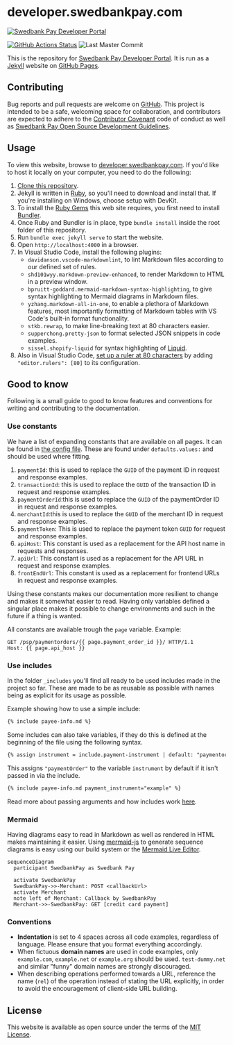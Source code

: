 # developer.swedbankpay.com

[![Swedbank Pay Developer Portal][opengraph-image]][dev-portal]

[![GitHub Actions Status][gh-actions-badge]][gh-actions]
![Last Master Commit][last-commit-badge]

This is the repository for [Swedbank Pay Developer Portal][swp-dp]. It is run as a
[Jekyll][jekyll] website on [GitHub Pages][gh-pages].

## Contributing

Bug reports and pull requests are welcome on [GitHub][github]. This project is
intended to be a safe, welcoming space for collaboration, and contributors
are expected to adhere to the [Contributor Covenant][ccov] code of conduct as
well as [Swedbank Pay Open Source Development Guidelines][dev-guidelines].

## Usage

To view this website, browse to [developer.swedbankpay.com][swp-dp]. If you'd
like to host it locally on your computer, you need to do the following:

1. [Clone this repository][cloning].
2. Jekyll is written in [Ruby][ruby], so you'll need to download and install
   that. If you're installing on Windows, choose setup with DevKit.
3. To install the [Ruby Gems][gems] this web site requires, you first need to
   install [Bundler][bundler].
4. Once Ruby and Bundler is in place, type `bundle install` inside the root
   folder of this repository.
5. Run `bundle exec jekyll serve` to start the website.
6. Open `http://localhost:4000` in a browser.
7. In Visual Studio Code, install the following plugins:
   * `davidanson.vscode-markdownlint`, to lint Markdown files according to our
     defined set of rules.
   * `shd101wyy.markdown-preview-enhanced`, to render Markdown to HTML in a
     preview window.
   * `bpruitt-goddard.mermaid-markdown-syntax-highlighting`, to give syntax
     highlighting to Mermaid diagrams in Markdown files.
   * `yzhang.markdown-all-in-one`, to enable a plethora of Markdown features,
     most importantly formatting of Markdown tables with VS Code's built-in
     format functionality.
   * `stkb.rewrap`, to make line-breaking text at 80 characters easier.
   * `supperchong.pretty-json` to format selected JSON snippets in code
     examples.
   * `sissel.shopify-liquid` for syntax highlighting of [Liquid][liquid].
8. Also in Visual Studio Code, [set up a ruler at 80 characters][vsc-ruler]
   by adding `"editor.rulers": [80]` to its configuration.

## Good to know

Following is a small guide to good to know features and conventions for writing
and contributing to the documentation.

### Use constants

We have a list of expanding constants that are available on all pages.
It can be found in [the config file][config-yml].
These are found under `defaults.values:` and should be used where fitting.

1. `paymentId`: this is used to replace the `GUID` of the payment ID in request
   and response examples.
2. `transactionId`: this is used to replace the `GUID` of the transaction ID in
   request and response examples.
3. `paymentOrderId`:this is used to replace the `GUID` of the paymentOrder ID in
   request and response examples.
4. `merchantId`:this is used to replace the `GUID` of the merchant ID in request
   and response examples.
5. `paymentToken`: This is used to replace the payment token `GUID` for request
   and response examples.
6. `apiHost`: This constant is used as a replacement for the API host name in requests and
   responses.
7. `apiUrl`: This constant is used as a replacement for the API URL in request and
   response examples.
8. `frontEndUrl`: This constant is used as a replacement for frontend URLs in request
   and response examples.

Using these constants makes our documentation more resilient to change and makes
it somewhat easier to read.
Having only variables defined a singular place makes it possible to change
environments and such in the future if a thing is wanted.

All constants are available trough the `page` variable.
Example:

```http
GET /psp/paymentorders/{{ page.payment_order_id }}/ HTTP/1.1
Host: {{ page.api_host }}
```

### Use includes

In the folder `_includes` you'll find all ready to be used includes made in the
project so far.
These are made to be as reusable as possible with names being as explicit for
its usage as possible.

Example showing how to use a simple include:

```markdown
{% include payee-info.md %}
```

Some includes can also take variables, if they do this is defined at the
beginning of the file using the following syntax.

```markdown
{% assign instrument = include.payment-instrument | default: "paymentorder" %}
```

This assigns `"paymentOrder"` to the variable `instrument` by default if it
isn't passed in via the include.

```markdown
{% include payee-info.md payment_instrument="example" %}
```

Read more about passing arguments and how includes work [here][liquid-includes].

### Mermaid

Having diagrams easy to read in Markdown as well as rendered in HTML makes
maintaining it easier.
Using [mermaid-js][mermaid-github] to generate sequence diagrams is easy using
our build system or the [Mermaid Live Editor][mermaid-live-editor].

```mermaid
sequenceDiagram
  participant SwedbankPay as Swedbank Pay

  activate SwedbankPay
  SwedbankPay->>-Merchant: POST <callbackUrl>
  activate Merchant
  note left of Merchant: Callback by SwedbankPay
  Merchant->>-SwedbankPay: GET [credit card payment]
```

### Conventions

* **Indentation** is set to 4 spaces across all code examples, regardless of
  language. Please ensure that you format everything accordingly.
* When fictuous **domain names** are used in code examples, only `example.com`,
  `example.net` or `example.org` should be used. `test-dummy.net` and similar
  "funny" domain names are strongly discouraged.
* When describing operations performed towards a URL, reference the name (`rel`)
  of the operation instead of stating the URL explicitly, in order to avoid the
  encouragement of client-side URL building.

## License

This website is available as open source under the terms of the
[MIT License][license].

[bundler]: https://bundler.io/
[ccov]: http://contributor-covenant.org
[cloning]: https://help.github.com/articles/cloning-a-repository/
[config-yml]: _config.yml
[dev-guidelines]: https://developer.swedbankpay.com/resources/development-guidelines
[opengraph-image]: https://repository-images.githubusercontent.com/210605116/56fb0c00-53e9-11ea-9c5f-7fb8685cce87
[dev-portal]: https://developer.swedbankpay.com/
[gems]: https://rubygems.org/
[gh-actions-badge]: https://github.com/SwedbankPay/developer.swedbankpay.com/workflows/jekyll-build/badge.svg
[gh-actions]: https://github.com/SwedbankPay/developer.swedbankpay.com/actions
[gh-pages]: https://pages.github.com/
[github]: https://github.com/SwedbankPay/developer.swedbankpay.com/
[jekyll]: https://jekyllrb.com/
[last-commit-badge]: https://img.shields.io/github/last-commit/SwedbankPay/developer.swedbankpay.com/master
[license]: https://opensource.org/licenses/MIT
[liquid-includes]: https://jekyllrb.com/docs/includes/
[liquid]: https://jekyllrb.com/docs/liquid/
[mermaid-github]: https://github.com/mermaid-js/mermaid
[mermaid-live-editor]: https://mermaidjs.github.io/mermaid-live-editor
[ruby]: https://www.ruby-lang.org/en/
[swp-dp]: https://developer.swedbankpay.com
[vsc-ruler]: https://stackoverflow.com/a/29972073/61818
